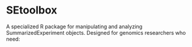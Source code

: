 
# SEtoolbox  

A specialized R package for manipulating and analyzing SummarizedExperiment objects. Designed for genomics researchers who need:
